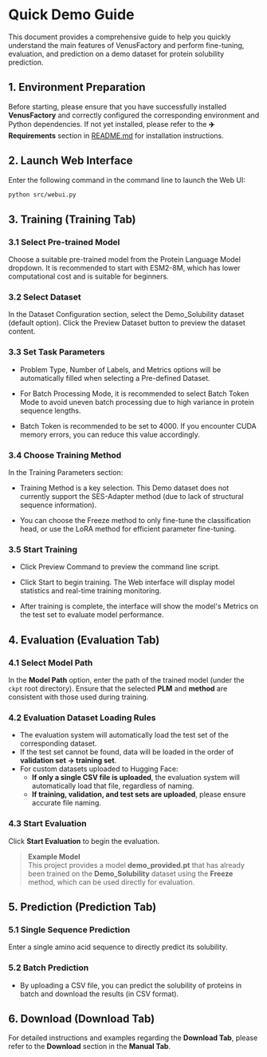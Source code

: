 # Quick Demo Guide

This document provides a comprehensive guide to help you quickly understand the main features of VenusFactory and perform fine-tuning, evaluation, and prediction on a demo dataset for protein solubility prediction.

## 1. Environment Preparation

Before starting, please ensure that you have successfully installed **VenusFactory** and correctly configured the corresponding environment and Python dependencies. If not yet installed, please refer to the **✈️ Requirements** section in [README.md](README.md) for installation instructions.

## 2. Launch Web Interface

Enter the following command in the command line to launch the Web UI:

```bash
python src/webui.py
```

## 3. Training (Training Tab)

### 3.1 Select Pre-trained Model

Choose a suitable pre-trained model from the Protein Language Model dropdown. It is recommended to start with ESM2-8M, which has lower computational cost and is suitable for beginners.

### 3.2 Select Dataset

In the Dataset Configuration section, select the Demo_Solubility dataset (default option). Click the Preview Dataset button to preview the dataset content.

### 3.3 Set Task Parameters

- Problem Type, Number of Labels, and Metrics options will be automatically filled when selecting a Pre-defined Dataset.

- For Batch Processing Mode, it is recommended to select Batch Token Mode to avoid uneven batch processing due to high variance in protein sequence lengths.

- Batch Token is recommended to be set to 4000. If you encounter CUDA memory errors, you can reduce this value accordingly.

### 3.4 Choose Training Method

In the Training Parameters section:

- Training Method is a key selection. This Demo dataset does not currently support the SES-Adapter method (due to lack of structural sequence information).

- You can choose the Freeze method to only fine-tune the classification head, or use the LoRA method for efficient parameter fine-tuning.

### 3.5 Start Training

- Click Preview Command to preview the command line script.

- Click Start to begin training. The Web interface will display model statistics and real-time training monitoring.

- After training is complete, the interface will show the model's Metrics on the test set to evaluate model performance.

## 4. Evaluation (Evaluation Tab)

### 4.1 Select Model Path

In the **Model Path** option, enter the path of the trained model (under the `ckpt` root directory). Ensure that the selected **PLM** and **method** are consistent with those used during training.

### 4.2 Evaluation Dataset Loading Rules

- The evaluation system will automatically load the test set of the corresponding dataset.
- If the test set cannot be found, data will be loaded in the order of **validation set → training set**.
- For custom datasets uploaded to Hugging Face:
  - **If only a single CSV file is uploaded**, the evaluation system will automatically load that file, regardless of naming.
  - **If training, validation, and test sets are uploaded**, please ensure accurate file naming.

### 4.3 Start Evaluation

Click **Start Evaluation** to begin the evaluation.

> **Example Model**  
> This project provides a model **demo_provided.pt** that has already been trained on the **Demo_Solubility** dataset using the **Freeze** method, which can be used directly for evaluation.

## 5. Prediction (Prediction Tab)

### 5.1 Single Sequence Prediction

Enter a single amino acid sequence to directly predict its solubility.

### 5.2 Batch Prediction

- By uploading a CSV file, you can predict the solubility of proteins in batch and download the results (in CSV format).

## 6. Download (Download Tab)

For detailed instructions and examples regarding the **Download Tab**, please refer to the **Download** section in the **Manual Tab**.
